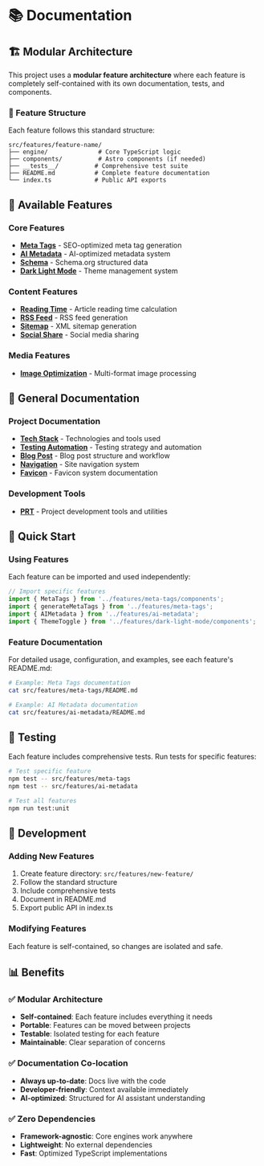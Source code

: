 # 📚 Documentation

## 🏗️ Modular Architecture

This project uses a **modular feature architecture** where each feature is completely self-contained with its own documentation, tests, and components.

### 📁 Feature Structure

Each feature follows this standard structure:

```
src/features/feature-name/
├── engine/              # Core TypeScript logic
├── components/          # Astro components (if needed)
├── __tests__/          # Comprehensive test suite
├── README.md           # Complete feature documentation
└── index.ts            # Public API exports
```

## 🚀 Available Features

### Core Features
- **[Meta Tags](../src/features/meta-tags/README.md)** - SEO-optimized meta tag generation
- **[AI Metadata](../src/features/ai-metadata/README.md)** - AI-optimized metadata system
- **[Schema](../src/features/schema/README.md)** - Schema.org structured data
- **[Dark Light Mode](../src/features/dark-light-mode/README.md)** - Theme management system

### Content Features  
- **[Reading Time](../src/features/reading-time/README.md)** - Article reading time calculation
- **[RSS Feed](../src/features/rss-feed/README.md)** - RSS feed generation
- **[Sitemap](../src/features/sitemap/README.md)** - XML sitemap generation
- **[Social Share](../src/features/social-share/README.md)** - Social media sharing

### Media Features
- **[Image Optimization](../src/features/image-optimization/README.md)** - Multi-format image processing

## 📖 General Documentation

### Project Documentation
- **[Tech Stack](./tech-stack.md)** - Technologies and tools used
- **[Testing Automation](./testing-automation.md)** - Testing strategy and automation
- **[Blog Post](./blog-post.md)** - Blog post structure and workflow
- **[Navigation](./navigation.md)** - Site navigation system
- **[Favicon](./favicon.md)** - Favicon system documentation

### Development Tools
- **[PRT](./prt/)** - Project development tools and utilities

## 🎯 Quick Start

### Using Features
Each feature can be imported and used independently:

```typescript
// Import specific features
import { MetaTags } from '../features/meta-tags/components';
import { generateMetaTags } from '../features/meta-tags';
import { AIMetadata } from '../features/ai-metadata';
import { ThemeToggle } from '../features/dark-light-mode/components';
```

### Feature Documentation
For detailed usage, configuration, and examples, see each feature's README.md:

```bash
# Example: Meta Tags documentation
cat src/features/meta-tags/README.md

# Example: AI Metadata documentation  
cat src/features/ai-metadata/README.md
```

## 🧪 Testing

Each feature includes comprehensive tests. Run tests for specific features:

```bash
# Test specific feature
npm test -- src/features/meta-tags
npm test -- src/features/ai-metadata

# Test all features
npm run test:unit
```

## 🔧 Development

### Adding New Features
1. Create feature directory: `src/features/new-feature/`
2. Follow the standard structure
3. Include comprehensive tests
4. Document in README.md
5. Export public API in index.ts

### Modifying Features
Each feature is self-contained, so changes are isolated and safe.

## 📊 Benefits

### ✅ Modular Architecture
- **Self-contained**: Each feature includes everything it needs
- **Portable**: Features can be moved between projects
- **Testable**: Isolated testing for each feature
- **Maintainable**: Clear separation of concerns

### ✅ Documentation Co-location
- **Always up-to-date**: Docs live with the code
- **Developer-friendly**: Context available immediately
- **AI-optimized**: Structured for AI assistant understanding

### ✅ Zero Dependencies
- **Framework-agnostic**: Core engines work anywhere
- **Lightweight**: No external dependencies
- **Fast**: Optimized TypeScript implementations
